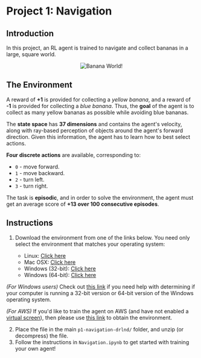 # Project 1: Navigation
## Introduction
In this project, an RL agent is trained to navigate and collect bananas in a large, square world.
<p align="center">
<img src="https://user-images.githubusercontent.com/10624937/42135619-d90f2f28-7d12-11e8-8823-82b970a54d7e.gif" alt="Banana World!">
</p>

## The Environment
A reward of **+1** is provided for collecting a *yellow banana*, and a reward of **-1** is provided for collecting a *blue banana*. Thus, the **goal** of the agent is to collect as many yellow bananas as possible while avoiding blue bananas.

The **state space** has **37 dimensions** and contains the agent's velocity, along with ray-based perception of objects around the agent's forward direction. Given this information, the agent has to learn how to best select actions. 

**Four discrete actions** are available, corresponding to:

* `0` - move forward.
* `1` - move backward.
* `2` - turn left.
* `3` - turn right.

The task is **episodic**, and in order to solve the environment, the agent must get an average score of **+13 over 100 consecutive episodes**.

## Instructions
1. Download the environment from one of the links below. You need only select the environment that matches your operating system:

    * Linux: [Click here](https://s3-us-west-1.amazonaws.com/udacity-drlnd/P1/Banana/Banana_Linux.zip)
    * Mac OSX: [Click here](https://s3-us-west-1.amazonaws.com/udacity-drlnd/P1/Banana/Banana.app.zip)
    * Windows (32-bit): [Click here](https://s3-us-west-1.amazonaws.com/udacity-drlnd/P1/Banana/Banana_Windows_x86.zip)
    * Windows (64-bit): [Click here](https://s3-us-west-1.amazonaws.com/udacity-drlnd/P1/Banana/Banana_Windows_x86_64.zip)

  *(For Windows users)* Check out [this link](https://support.microsoft.com/en-us/help/827218/how-to-determine-whether-a-computer-is-running-a-32-bit-version-or-64) if you need help with determining if your computer is running a 32-bit version or 64-bit version of the Windows operating system.

  *(For AWS)* If you'd like to train the agent on AWS (and have not enabled a [virtual screen](https://github.com/Unity-Technologies/ml-agents/blob/master/docs/Training-on-Amazon-Web-Service.md)), then please use [this link](https://s3-us-west-1.amazonaws.com/udacity-drlnd/P1/Banana/Banana_Linux_NoVis.zip) to obtain the environment.

2. Place the file in the main `p1-navigation-drlnd/` folder, and unzip (or decompress) the file.
3. Follow the instructions in `Navigation.ipynb` to get started with training your own agent!
